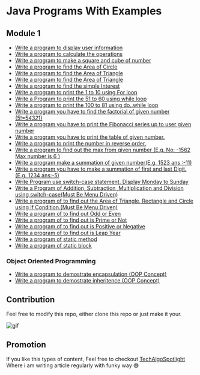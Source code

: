 # Java Programs With Examples

## Module 1

- [Write a program to display user information](/src/module1/PrintValue.java)
- [Write a program to calculate the operations](/src/module1/Operations.java)
- [Write a program to make a square and cube of number](/src/module1/SquareCube.java)
- [Write a program to find the Area of Circle](/src/module1/AreaOfCircle.java)
- [Write a program to find the Area of Triangle](/src/module1/AreaOfTriangle.java)
- [Write a program to find the Area of Triangle](/src/module1/AreaOfTriangle.java)
- [Write a program to find the simple Interest](/src/module1/InterestCalculate.java)
- [Write a program to print the 1 to 10 using For loop](/src/module1/Forloop.java)
- [Write a Program to print the 51 to 60 using while loop](/src/module1/Whileloop.java)
- [Write a program to print the 100 to 81 using do..while loop](/src/module1/Do_whileloop.java)
- [Write a program you have to find the factorial of given number (5!=5*4*3*2*1)](/src/module1/Factorial.java)
- [Write a program you have to print the Fibonacci series up to user given
number](/src/module1/Fibonacci.java)
- [Write a program you have to print the table of given number.](/src/module1/PrintTable.java)
- [Write a program to print the number in reverse order.](/src/module1/ReverseNumber.java)
- [Write a program to find out the max from given number (E.g. No: -1562 Max number is 6 )](/src/module1/MaxDigit.java)
- [Write a program make a summation of given number(E.g. 1523 ans :-11)](/src/module1/SummationNumber.java)
- [Write a program you have to make a summation of first and last Digit. (E.g. 1234 ans:-5)](/src/module1/SummationFirstLastNum.java)
- [Write Program use switch-case statement. Display Monday to Sunday](/src/module1/DisplayDaysOfWeek.java)
- [Write a Program of Addition, Subtraction ,Multiplication and Division using switch-case(Must Be Menu Driven)](/src/module1/Calculator.java)
- [Write a program of to find out the Area of Triangle, Rectangle and Circle using If Condition.(Must Be Menu Driven)](/src/module1/Area.java)
- [Write a program of to find out Odd or Even](/src/module1/OddEven.java)
- [Write a program of to find out is Prime or Not](/src/module1/isPrime.java)
- [Write a program of to find out is Positive or Negative](/src/module1/isPositive.java)
- [Write a program of to find out is Leap Year](/src/module1/LeapYear.java)
- [Write a program of static method](/src/module1/StaticMethod.java)
- [Write a program of static block](/src/module1/StaticBlock.java)

### Object Oriented Programming 

- [Write a program to demostrate encapsulation (OOP Concept)](/src/encapsulation/Main.java)
- [Write a program to demostrate inheritence (OOP Concept)](/src/inheritence/Main.java)

## Contribution

Feel free to modify this repo, either clone this repo or just make it your.

![gif](https://media.giphy.com/media/gTURHJs4e2Ies/giphy.gif)

## Promotion

If you like this types of content, Feel free to checkout [TechAlgoSpotlight](https://techalgospotlight.com) Where i am writing article regularly with funky way 😅
